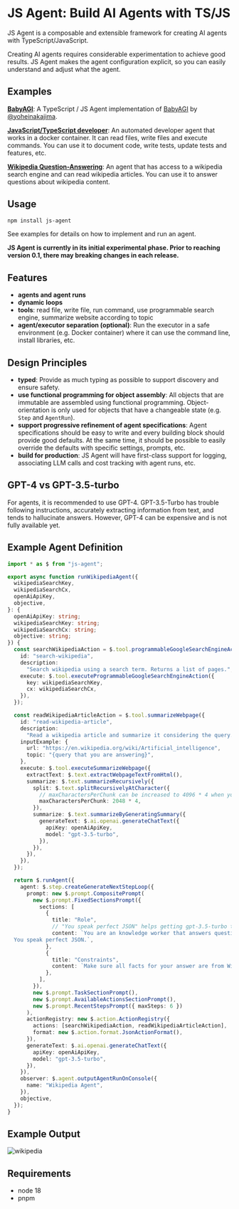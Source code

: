 # JS Agent: Build AI Agents with TS/JS

JS Agent is a composable and extensible framework for creating AI agents with TypeScript/JavaScript.

Creating AI agents requires considerable experimentation to achieve good results.
JS Agent makes the agent configuration explicit, so you can easily understand and adjust what the agent.

## Examples

**[BabyAGI](https://github.com/lgrammel/js-agent/tree/main/examples/babyagi)**:
A TypeScript / JS Agent implementation of [BabyAGI](https://github.com/yoheinakajima/babyagi) by [@yoheinakajima](https://twitter.com/yoheinakajima).

**[JavaScript/TypeScript developer](https://github.com/lgrammel/js-agent/tree/main/examples/javascript-developer)**:
An automated developer agent that works in a docker container.
It can read files, write files and execute commands.
You can use it to document code, write tests, update tests and features, etc.

**[Wikipedia Question-Answering](https://github.com/lgrammel/js-agent/tree/main/examples/wikipedia)**:
An agent that has access to a wikipedia search engine and can read wikipedia articles. You can use it to answer questions about wikipedia content.

## Usage

```sh
npm install js-agent
```

See examples for details on how to implement and run an agent.

**JS Agent is currently in its initial experimental phase. Prior to reaching version 0.1, there may breaking changes in each release.**

## Features

- **agents and agent runs**
- **dynamic loops**
- **tools**: read file, write file, run command, use programmable search engine, summarize website according to topic
- **agent/executor separation (optional)**: Run the executor in a safe environment (e.g. Docker container) where it can use the command line, install libraries, etc.

## Design Principles

- **typed**: Provide as much typing as possible to support discovery and ensure safety.
- **use functional programming for object assembly**: All objects that are immutable are assembled using functional programming. Object-orientation is only used for objects that have a changeable state (e.g. `Step` and `AgentRun`).
- **support progressive refinement of agent specifications**: Agent specifications should be easy to write and every building block should provide good defaults. At the same time, it should be possible to easily override the defaults with specific settings, prompts, etc.
- **build for production**: JS Agent will have first-class support for logging, associating LLM calls and cost tracking with agent runs, etc.

## GPT-4 vs GPT-3.5-turbo

For agents, it is recommended to use GPT-4. GPT-3.5-Turbo has trouble following instructions, accurately extracting information from text, and tends to hallucinate answers. However, GPT-4 can be expensive and is not fully available yet.

## Example Agent Definition

```ts
import * as $ from "js-agent";

export async function runWikipediaAgent({
  wikipediaSearchKey,
  wikipediaSearchCx,
  openAiApiKey,
  objective,
}: {
  openAiApiKey: string;
  wikipediaSearchKey: string;
  wikipediaSearchCx: string;
  objective: string;
}) {
  const searchWikipediaAction = $.tool.programmableGoogleSearchEngineAction({
    id: "search-wikipedia",
    description:
      "Search wikipedia using a search term. Returns a list of pages.",
    execute: $.tool.executeProgrammableGoogleSearchEngineAction({
      key: wikipediaSearchKey,
      cx: wikipediaSearchCx,
    }),
  });

  const readWikipediaArticleAction = $.tool.summarizeWebpage({
    id: "read-wikipedia-article",
    description:
      "Read a wikipedia article and summarize it considering the query.",
    inputExample: {
      url: "https://en.wikipedia.org/wiki/Artificial_intelligence",
      topic: "{query that you are answering}",
    },
    execute: $.tool.executeSummarizeWebpage({
      extractText: $.text.extractWebpageTextFromHtml(),
      summarize: $.text.summarizeRecursively({
        split: $.text.splitRecursivelyAtCharacter({
          // maxCharactersPerChunk can be increased to 4096 * 4 when you use gpt-4:
          maxCharactersPerChunk: 2048 * 4,
        }),
        summarize: $.text.summarizeByGeneratingSummary({
          generateText: $.ai.openai.generateChatText({
            apiKey: openAiApiKey,
            model: "gpt-3.5-turbo",
          }),
        }),
      }),
    }),
  });

  return $.runAgent({
    agent: $.step.createGenerateNextStepLoop({
      prompt: new $.prompt.CompositePrompt(
        new $.prompt.FixedSectionsPrompt({
          sections: [
            {
              title: "Role",
              // "You speak perfect JSON" helps getting gpt-3.5-turbo to provide structured json at the end
              content: `You are an knowledge worker that answers questions using Wikipedia content.
  You speak perfect JSON.`,
            },
            {
              title: "Constraints",
              content: `Make sure all facts for your answer are from Wikipedia articles that you have read.`,
            },
          ],
        }),
        new $.prompt.TaskSectionPrompt(),
        new $.prompt.AvailableActionsSectionPrompt(),
        new $.prompt.RecentStepsPrompt({ maxSteps: 6 })
      ),
      actionRegistry: new $.action.ActionRegistry({
        actions: [searchWikipediaAction, readWikipediaArticleAction],
        format: new $.action.format.JsonActionFormat(),
      }),
      generateText: $.ai.openai.generateChatText({
        apiKey: openAiApiKey,
        model: "gpt-3.5-turbo",
      }),
    }),
    observer: $.agent.outputAgentRunOnConsole({
      name: "Wikipedia Agent",
    }),
    objective,
  });
}
```

## Example Output

![wikipedia](https://github.com/lgrammel/js-agent/raw/main/examples/wikipedia/screenshot/wikipedia-001.png)

## Requirements

- node 18
- pnpm
